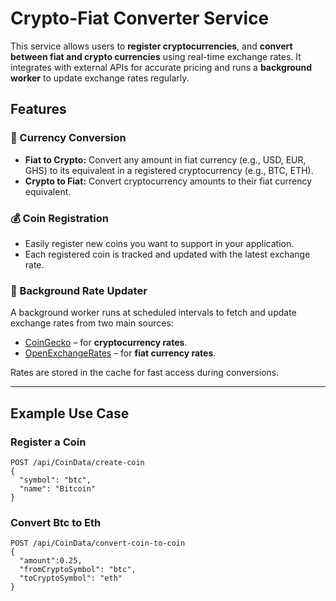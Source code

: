 # Crypto-Fiat Converter Service

This service allows users to **register cryptocurrencies**, and **convert between fiat and crypto currencies** using real-time exchange rates. It integrates with external APIs for accurate pricing and runs a **background worker** to update exchange rates regularly.

## Features

### 🔁 Currency Conversion
- **Fiat to Crypto:** Convert any amount in fiat currency (e.g., USD, EUR, GHS) to its equivalent in a registered cryptocurrency (e.g., BTC, ETH).
- **Crypto to Fiat:** Convert cryptocurrency amounts to their fiat currency equivalent.

### 💰 Coin Registration
- Easily register new coins you want to support in your application.
- Each registered coin is tracked and updated with the latest exchange rate.

### 🔄 Background Rate Updater
A background worker runs at scheduled intervals to fetch and update exchange rates from two main sources:
- [CoinGecko](https://api.coingecko.com/api/v3/coins/markets?vs_currency=usd) – for **cryptocurrency rates**.
- [OpenExchangeRates](https://openexchangerates.org/) – for **fiat currency rates**.

Rates are stored in the cache for fast access during conversions.

---

## Example Use Case

### Register a Coin
```http
POST /api/CoinData/create-coin
{
  "symbol": "btc",
  "name": "Bitcoin"
}
```

### Convert Btc to Eth
```http
POST /api/CoinData/convert-coin-to-coin
{
  "amount":0.25,
  "fromCryptoSymbol": "btc",
  "toCryptoSymbol": "eth"
}
```
